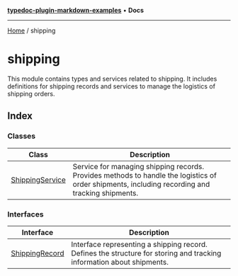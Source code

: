 [**typedoc-plugin-markdown-examples**](../README.md) • **Docs**

***

[Home](../README.md) / shipping

# shipping

This module contains types and services related to shipping.
It includes definitions for shipping records and services to manage the logistics of shipping orders.

## Index

### Classes

| Class | Description |
| ------ | ------ |
| [ShippingService](classes/ShippingService.md) | Service for managing shipping records. Provides methods to handle the logistics of order shipments, including recording and tracking shipments. |

### Interfaces

| Interface | Description |
| ------ | ------ |
| [ShippingRecord](interfaces/ShippingRecord.md) | Interface representing a shipping record. Defines the structure for storing and tracking information about shipments. |
